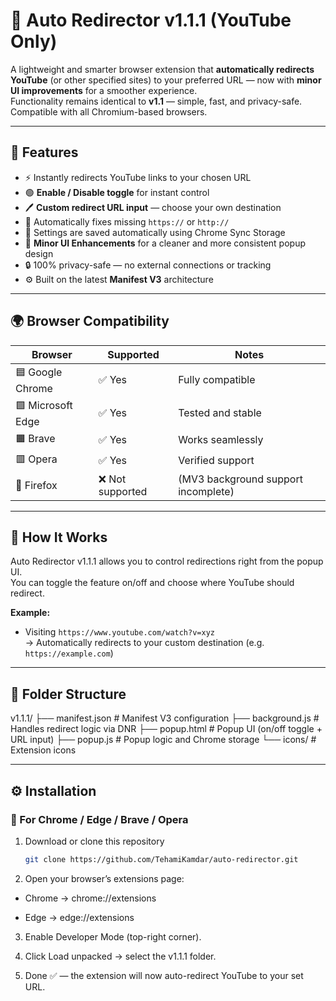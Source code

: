 # 🚀 Auto Redirector v1.1.1 (YouTube Only)

A lightweight and smarter browser extension that **automatically redirects YouTube** (or other specified sites) to your preferred URL — now with **minor UI improvements** for a smoother experience.  
Functionality remains identical to **v1.1** — simple, fast, and privacy-safe.  
Compatible with all Chromium-based browsers.

---

## 🧩 Features

- ⚡ Instantly redirects YouTube links to your chosen URL  
- 🟢 **Enable / Disable toggle** for instant control  
- 🖊️ **Custom redirect URL input** — choose your own destination  
- 🧠 Automatically fixes missing `https://` or `http://`  
- 💾 Settings are saved automatically using Chrome Sync Storage  
- 🧱 **Minor UI Enhancements** for a cleaner and more consistent popup design  
- 🔒 100% privacy-safe — no external connections or tracking  
- ⚙️ Built on the latest **Manifest V3** architecture  

---

## 🌍 Browser Compatibility

| Browser | Supported | Notes |
|----------|------------|-------|
| 🟦 Google Chrome | ✅ Yes | Fully compatible |
| 🟩 Microsoft Edge | ✅ Yes | Tested and stable |
| 🟧 Brave | ✅ Yes | Works seamlessly |
| 🟥 Opera | ✅ Yes | Verified support |
| 🦊 Firefox | ❌ Not supported | (MV3 background support incomplete) |

---

## 🧰 How It Works

Auto Redirector v1.1.1 allows you to control redirections right from the popup UI.  
You can toggle the feature on/off and choose where YouTube should redirect.

**Example:**  
- Visiting `https://www.youtube.com/watch?v=xyz`  
  → Automatically redirects to your custom destination (e.g. `https://example.com`)

---

## 📁 Folder Structure

v1.1.1/
├── manifest.json # Manifest V3 configuration
├── background.js # Handles redirect logic via DNR
├── popup.html # Popup UI (on/off toggle + URL input)
├── popup.js # Popup logic and Chrome storage
└── icons/ # Extension icons

---

## ⚙️ Installation

### 🧭 For Chrome / Edge / Brave / Opera

1. Download or clone this repository  
   ```bash
   git clone https://github.com/TehamiKamdar/auto-redirector.git
2. Open your browser’s extensions page:

  - Chrome → chrome://extensions

  - Edge → edge://extensions

3. Enable Developer Mode (top-right corner).

4. Click Load unpacked → select the v1.1.1 folder.

5. Done ✅ — the extension will now auto-redirect YouTube to your set URL.
